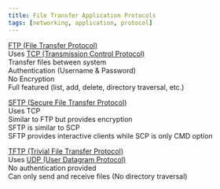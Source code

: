 ```yaml
---
title: File Transfer Application Protocols
tags: [networking, application, protocol]
---
```


<u>FTP (File Transfer Protocol)</u>  
Uses [TCP (Transmission Control Protocol)](../4%20-%20Transport%20Layer%20Protocols/TCP%20%28Transmission%20Control%20Protocol%29.md)  
Transfer files between system  
Authentication (Username & Password)  
No Encryption  
Full featured (list, add, delete, directory traversal, etc.)

<u>SFTP (Secure File Transfer Protocol)</u>  
Uses TCP  
Similar to FTP but provides encryption  
SFTP is similar to SCP  
SFTP provides interactive clients while SCP is only CMD option

<u>TFTP (Trivial File Transfer Protocol)</u>  
Uses [UDP (User Datagram Protocol)](../4%20-%20Transport%20Layer%20Protocols/UDP%20%28User%20Datagram%20Protocol%29.md)  
No authentication provided  
Can only send and receive files (No directory traversal)